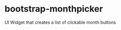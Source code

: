 bootstrap-monthpicker
=====================

UI Widget that creates a list of clickable month buttons
